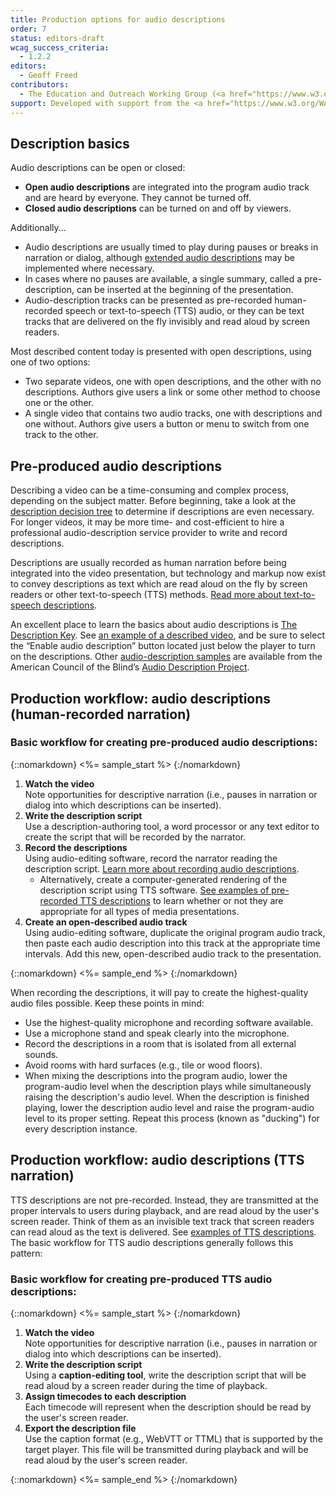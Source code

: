 ```yaml
---
title: Production options for audio descriptions
order: 7
status: editors-draft
wcag_success_criteria:
  - 1.2.2
editors:
  - Geoff Freed
contributors:
  - The Education and Outreach Working Group (<a href="https://www.w3.org/WAI/EO/">EOWG</a>)
support: Developed with support from the <a href="https://www.w3.org/WAI/@@/">@@ project</a>
---
```


## Description basics

Audio descriptions can be open or closed:

-   **Open audio descriptions** are integrated into the program audio
    track and are heard by everyone. They cannot be turned off.
-   **Closed audio descriptions** can be turned on and off by viewers.

Additionally...

-   Audio descriptions are usually timed to play during pauses or breaks
    in narration or dialog, although [extended audio
    descriptions](#ext_dx) may be implemented where necessary.
-   In cases where no pauses are available, a single summary, called a
    pre-description, can be inserted at the beginning of the
    presentation.
-   Audio-description tracks can be presented as pre-recorded
    human-recorded speech or text-to-speech (TTS) audio, or they can be
    text tracks that are delivered on the fly invisibly and read aloud
    by screen readers.

Most described content today is presented with open descriptions, using
one of two options:

-   Two separate videos, one with open descriptions, and the other with
    no descriptions. Authors give users a link or some other method to
    choose one or the other.
-   A single video that contains two audio tracks, one with descriptions
    and one without. Authors give users a button or menu to switch from
    one track to the other.

## Pre-produced audio descriptions

Describing a video can be a time-consuming and complex process,
depending on the subject matter. Before beginning, take a look at the
[description decision tree](page8.html) to determine if descriptions are
even necessary. For longer videos, it may be more time- and
cost-efficient to hire a professional audio-description service provider
to write and record descriptions.

Descriptions are usually recorded as human narration before being
integrated into the video presentation, but technology and markup now
exist to convey descriptions as text which are read aloud on the fly by
screen readers or other text-to-speech (TTS) methods. [Read more about
text-to-speech descriptions](#tts_dx).

An excellent place to learn the basics about audio descriptions is [The
Description Key](http://www.descriptionkey.org/). See [an
example of a described
video](https://www.w3.org/WAI/perspectives/captions.html), and be sure
to select the “Enable audio description” button located just below the
player to turn on the descriptions. Other [audio-description
samples](http://www.acb.org/adp/samples.html) are available from the
American Council of the Blind’s [Audio Description
Project](http://www.acb.org/adp/).


## Production workflow: audio descriptions (human-recorded narration)

### Basic workflow for creating pre-produced audio descriptions:

{::nomarkdown}
<%= sample_start %>
{:/nomarkdown}

1.  **Watch the video**<br>
    Note opportunities for descriptive narration (i.e., pauses in
    narration or dialog into which descriptions can be inserted).
2.  **Write the description script**<br>
    Use a description-authoring tool, a word processor or any text
    editor to create the script that will be recorded by the narrator.
3.  **Record the descriptions**<br>
    Using audio-editing software, record the narrator reading the
    description script. [Learn more about recording audio
    descriptions](http://www.descriptionkey.org/technical_issues.html).
    -   Alternatively, create a computer-generated rendering of the
        description script using TTS software. [See examples of
        pre-recorded TTS descriptions](http://ncamftp.wgbh.org/ibm/dvs/)
        to learn whether or not they are appropriate for all types of
        media presentations.
4.  **Create an open-described audio track**<br>
    Using audio-editing software, duplicate the original program audio
    track, then paste each audio description into this track at the
    appropriate time intervals. Add this new, open-described audio track
    to the presentation.

{::nomarkdown}
<%= sample_end %>
{:/nomarkdown}


When recording the descriptions, it will pay to create the
highest-quality audio files possible. Keep these points in mind:

-   Use the highest-quality microphone and recording software available.
-   Use a microphone stand and speak clearly into the microphone.
-   Record the descriptions in a room that is isolated from all external
    sounds.
-   Avoid rooms with hard surfaces (e.g., tile or wood floors).
-   When mixing the descriptions into the program audio, lower the
    program-audio level when the description plays while simultaneously
    raising the description's audio level. When the description is
    finished playing, lower the description audio level and raise the
    program-audio level to its proper setting. Repeat this process
    (known as "ducking") for every description instance.

## Production workflow: audio descriptions (TTS narration)

TTS descriptions are not pre-recorded. Instead, they are transmitted at
the proper intervals to users during playback, and are read aloud by the
user's screen reader. Think of them as an invisible text track that
screen readers can read aloud as the text is delivered. See [examples of
TTS descriptions](http://ncamftp.wgbh.org/ibm/dvs/). The basic workflow
for TTS audio descriptions generally follows this pattern:

### Basic workflow for creating pre-produced TTS audio descriptions:

{::nomarkdown}
<%= sample_start %>
{:/nomarkdown}

1.  **Watch the video**<br>
    Note opportunities for descriptive narration (i.e., pauses in
    narration or dialog into which descriptions can be inserted).
2.  **Write the description script**<br>
    Using a **caption-editing tool**, write the description script that
    will be read aloud by a screen reader during the time of playback.
3.  **Assign timecodes to each description**<br>
    Each timecode will represent when the description should be read by
    the user's screen reader.
4.  **Export the description file**<br>
    Use the caption format (e.g., WebVTT or TTML) that is supported by
    the target player. This file will be transmitted during playback and
    will be read aloud by the user's screen reader.

{::nomarkdown}
<%= sample_end %>
{:/nomarkdown}
